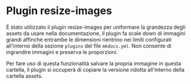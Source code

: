 # Plugin resize-images

È stato utilizzato il plugin resize-images per uniformare la grandezza degli assets da
usare nella documentazione, il plugin fa scale down di immagini grandi affinché entrambe
le dimensioni rientrino nei limiti configurati all'interno della sezione `plugins` del
file `mkdocs.yml`. Non consente di ingrandire immagini e preserva le proporzioni.

Per fare uso di questa funzionalità salvare la propria immagine in questa cartella, il
plugin si occuperà di copiare la versione ridotta all'interno della cartella assets.
